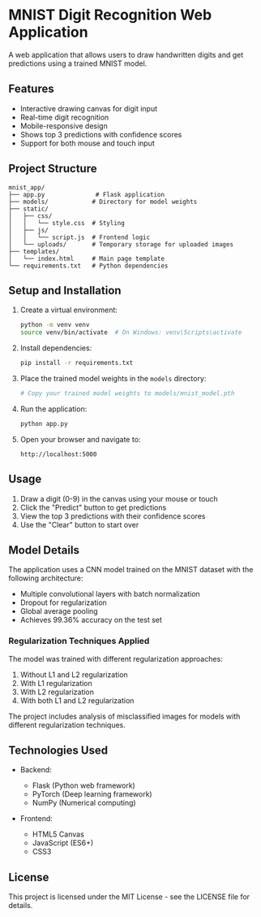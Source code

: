# MNIST Digit Recognition Web Application

A web application that allows users to draw handwritten digits and get predictions using a trained MNIST model.

## Features

- Interactive drawing canvas for digit input
- Real-time digit recognition
- Mobile-responsive design
- Shows top 3 predictions with confidence scores
- Support for both mouse and touch input

## Project Structure

```
mnist_app/
├── app.py              # Flask application
├── models/            # Directory for model weights
├── static/
│   ├── css/
│   │   └── style.css  # Styling
│   ├── js/
│   │   └── script.js  # Frontend logic
│   └── uploads/       # Temporary storage for uploaded images
├── templates/
│   └── index.html     # Main page template
└── requirements.txt   # Python dependencies
```

## Setup and Installation

1. Create a virtual environment:
   ```bash
   python -m venv venv
   source venv/bin/activate  # On Windows: venv\Scripts\activate
   ```

2. Install dependencies:
   ```bash
   pip install -r requirements.txt
   ```

3. Place the trained model weights in the `models` directory:
   ```bash
   # Copy your trained model weights to models/mnist_model.pth
   ```

4. Run the application:
   ```bash
   python app.py
   ```

5. Open your browser and navigate to:
   ```
   http://localhost:5000
   ```

## Usage

1. Draw a digit (0-9) in the canvas using your mouse or touch
2. Click the "Predict" button to get predictions
3. View the top 3 predictions with their confidence scores
4. Use the "Clear" button to start over

## Model Details

The application uses a CNN model trained on the MNIST dataset with the following architecture:
- Multiple convolutional layers with batch normalization
- Dropout for regularization
- Global average pooling
- Achieves 99.36% accuracy on the test set

### Regularization Techniques Applied
The model was trained with different regularization approaches:
1. Without L1 and L2 regularization
2. With L1 regularization
3. With L2 regularization
4. With both L1 and L2 regularization

The project includes analysis of misclassified images for models with different regularization techniques.

## Technologies Used

- Backend:
  - Flask (Python web framework)
  - PyTorch (Deep learning framework)
  - NumPy (Numerical computing)

- Frontend:
  - HTML5 Canvas
  - JavaScript (ES6+)
  - CSS3

## License

This project is licensed under the MIT License - see the LICENSE file for details.
